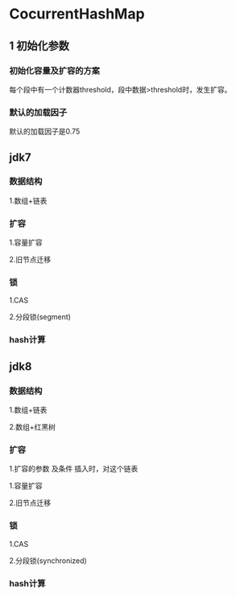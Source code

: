# CocurrentHashMap

## 1 初始化参数
###  初始化容量及扩容的方案
每个段中有一个计数器threshold，段中数据>threshold时，发生扩容。
###  默认的加载因子
默认的加载因子是0.75

## jdk7
### 数据结构
1.数组+链表

### 扩容
1.容量扩容

2.旧节点迁移

### 锁
1.CAS

2.分段锁(segment)

### hash计算

## jdk8


### 数据结构
1.数组+链表

2.数组+红黑树
### 扩容
1.扩容的参数 及条件
插入时，对这个链表

1.容量扩容

2.旧节点迁移

### 锁
1.CAS

2.分段锁(synchronized)

### hash计算
